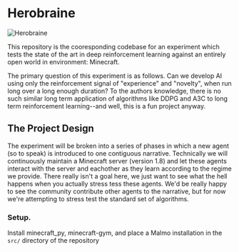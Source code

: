 # Herobraine
![Herobraine](https://hydra-media.cursecdn.com/minecraft.gamepedia.com/thumb/b/b4/Herobrine.png/150px-Herobrine.png?version=70c3a6ffaf71ed5e40e000dece271c56)

This repository is the cooresponding codebase for an experiment which 
tests the state of the art in deep reinforcement learning against an entirely
open world in environment: Minecraft.

The primary question of this experiment is as follows. Can we develop AI using
only the reinforcement signal of "experience" and "novelty", when run long
over a long enough duration? To the authors knowledge, there is no such
similar long term application of algorithms like DDPG and A3C to long
term reinforcement learning--and well, this is a fun project anyway.

## The Project Design

The experiment will be broken into a series of phases in which a new
agent (so to speak) is introduced to one contiguous narrative. Technically
we will continuously maintain a Minecraft server (version 1.8) and let
these agents interact with the server and eachother as they learn according
to the regime we provide. There really isn't a goal here, we just want to see 
what the hell happens when you actually stress tess these agents. We'd be
really happy to see the community contribute other agents to the narrative,
but for now we're attempting to stress test the standard set of algorithms.

### Setup.
Install minecraft_py, minecraft-gym, and place a Malmo installation in the `src/`
directory of the repository